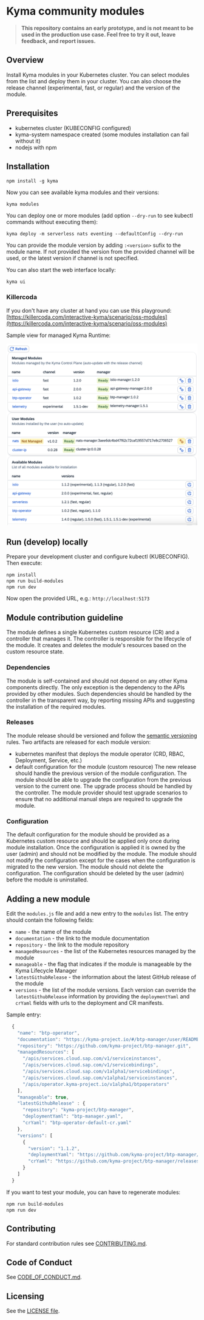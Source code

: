 # Kyma community modules


> **This repository contains an early prototype, and is not meant to be used in the production use case. Feel free to try it out, leave feedback, and report issues.**


## Overview

Install Kyma modules in your Kubernetes cluster. You can select modules from the list and deploy them in your cluster. You can also choose the release channel (experimental, fast, or regular) and the version of the module.

## Prerequisites

- kubernetes cluster (KUBECONFIG configured)
- kyma-system namespace created (some modules installation can fail without it)
- nodejs with npm

## Installation

```
npm install -g kyma
```

Now you can see available kyma modules and their versions:
```
kyma modules
```

You can deploy one or more modules (add option `--dry-run` to see kubectl commands without executing them):
```
kyma deploy -m serverless nats eventing --defaultConfig --dry-run
```

You can provide the module version by adding `:<version>` sufix to the module name. If not provided the version from the provided channel will be used, or the latest version if channel is not specified.

You can also start the web interface locally:
```
kyma ui
```

### Killercoda

If you don't have any cluster at hand you can use this playground:
[https://killercoda.com/interactive-kyma/scenario/oss-modules](https://killercoda.com/interactive-kyma/scenario/oss-modules)

Sample view for managed Kyma Runtime:

![](modules-ui.png)


## Run (develop) locally

Prepare your development cluster and configure kubectl (KUBECONFIG). Then execute:
```
npm install
npm run build-modules
npm run dev
```
Now open the provided URL, e.g.: `http://localhost:5173`


## Module contribution guideline

The module defines a single Kubernetes custom resource (CR) and a controller that manages it. The controller is responsible for the lifecycle of the module. It creates and deletes the module's resources based on the custom resource state. 

### Dependencies
The module is self-contained and should not depend on any other Kyma components directly. The only exception is the dependency to the APIs provided by other modules. Such dependencies should be handled by the controller in the transparent way, by reporting missing APIs and suggesting the installation of the required modules.

### Releases

The module release should be versioned and follow the [semantic versioning](https://semver.org/) rules. Two artifacts are released for each module version:
- kubernetes manifest that deploys the module operator (CRD, RBAC, Deployment, Service, etc.)
- default configuration for the module (custom resource)
The new release should handle the previous version of the module configuration. The module should be able to upgrade the configuration from the previous version to the current one. The upgrade process should be handled by the controller. The module provider should test upgrade scenarios to ensure that no additional manual steps are required to upgrade the module.

### Configuration
The default configuration for the module should be provided as a Kubernetes custom resource and should be applied only once during module installation. Once the configuration is applied it is owned by the user (admin) and should not be modified by the module. The module should not modify the configuration except for the cases when the configuration is migrated to the new version. The module should not delete the configuration. The configuration should be deleted by the user (admin) before the module is uninstalled.

## Adding a new module

Edit the `modules.js` file and add a new entry to the `modules` list. The entry should contain the following fields:
- `name` - the name of the module
- `documentation` - the link to the module documentation
- `repository` - the link to the module repository
- `managedResources` - the list of the Kubernetes resources managed by the module
- `manageable` - the flag that indicates if the module is manageable by the Kyma Lifecycle Manager
- `latestGithubRelease` - the information about the latest GitHub release of the module
- `versions` - the list of the module versions. Each version can override the `latestGithubRelease` information by providing the `deploymentYaml` and `crYaml` fields with urls to the deployment and CR manifests.


Sample entry:
```js
  {
    "name": "btp-operator",
    "documentation": "https://kyma-project.io/#/btp-manager/user/README",
    "repository": "https://github.com/kyma-project/btp-manager.git",
    "managedResources": [
      "/apis/services.cloud.sap.com/v1/serviceinstances",
      "/apis/services.cloud.sap.com/v1/servicebindings",
      "/apis/services.cloud.sap.com/v1alpha1/servicebindings",
      "/apis/services.cloud.sap.com/v1alpha1/serviceinstances",
      "/apis/operator.kyma-project.io/v1alpha1/btpoperators"
    ],
    "manageable": true,
    "latestGithubRelease" : {
      "repository": "kyma-project/btp-manager",
      "deploymentYaml": "btp-manager.yaml",
      "crYaml": "btp-operator-default-cr.yaml"
    },
    "versions": [
      {
        "version": "1.1.2",
        "deploymentYaml": "https://github.com/kyma-project/btp-manager/releases/download/1.1.2/btp-manager.yaml",
        "crYaml": "https://github.com/kyma-project/btp-manager/releases/download/1.1.2/btp-operator-default-cr.yaml",
      }
    ]
  }
```


If you want to test your module, you can have to regenerate modules:
```
npm run build-modules
npm run dev
```
## Contributing

For standard contribution rules see [CONTRIBUTING.md](CONTRIBUTING.md).

## Code of Conduct
<!--- mandatory section - do not change this! --->

See [CODE_OF_CONDUCT.md](CODE_OF_CONDUCT.md).

## Licensing
<!--- mandatory section - do not change this! --->

See the [LICENSE file](./LICENSE).
